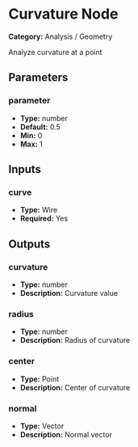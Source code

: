 
# Curvature Node

**Category:** Analysis / Geometry

Analyze curvature at a point

## Parameters


### parameter
- **Type:** number
- **Default:** 0.5
- **Min:** 0
- **Max:** 1



## Inputs


### curve
- **Type:** Wire
- **Required:** Yes



## Outputs


### curvature
- **Type:** number
- **Description:** Curvature value


### radius
- **Type:** number
- **Description:** Radius of curvature


### center
- **Type:** Point
- **Description:** Center of curvature


### normal
- **Type:** Vector
- **Description:** Normal vector



